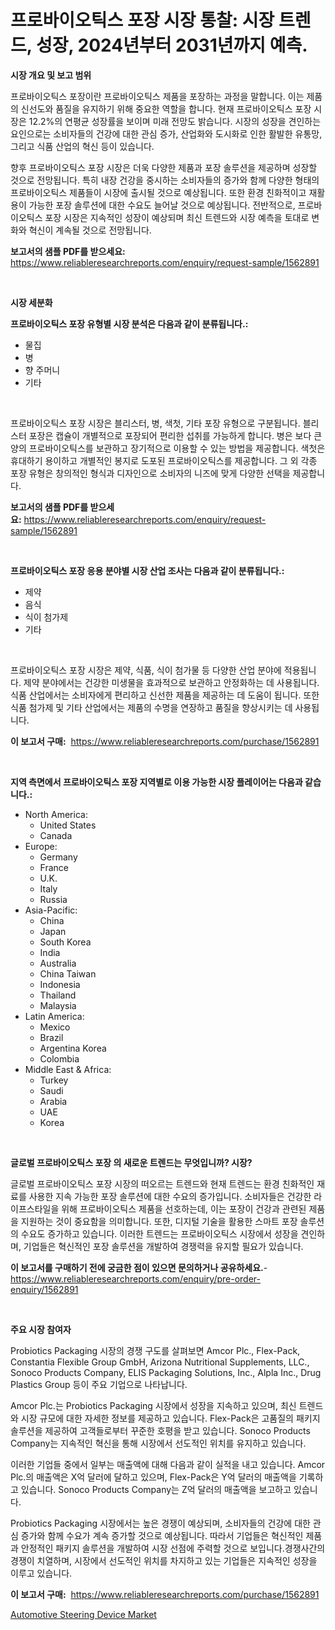 <p><h1>프로바이오틱스 포장 시장 통찰: 시장 트렌드, 성장, 2024년부터 2031년까지 예측.</h1></p><p><strong>시장 개요 및 보고 범위</strong></p>
<p><p>프로바이오틱스 포장이란 프로바이오틱스 제품을 포장하는 과정을 말합니다. 이는 제품의 신선도와 품질을 유지하기 위해 중요한 역할을 합니다. 현재 프로바이오틱스 포장 시장은 12.2%의 연평균 성장률을 보이며 미래 전망도 밝습니다. 시장의 성장을 견인하는 요인으로는 소비자들의 건강에 대한 관심 증가, 산업화와 도시화로 인한 활발한 유통망, 그리고 식품 산업의 혁신 등이 있습니다.</p><p>향후 프로바이오틱스 포장 시장은 더욱 다양한 제품과 포장 솔루션을 제공하며 성장할 것으로 전망됩니다. 특히 내장 건강을 중시하는 소비자들의 증가와 함께 다양한 형태의 프로바이오틱스 제품들이 시장에 출시될 것으로 예상됩니다. 또한 환경 친화적이고 재활용이 가능한 포장 솔루션에 대한 수요도 늘어날 것으로 예상됩니다. 전반적으로, 프로바이오틱스 포장 시장은 지속적인 성장이 예상되며 최신 트렌드와 시장 예측을 토대로 변화와 혁신이 계속될 것으로 전망됩니다.</p></p>
<p><strong>보고서의 샘플 PDF를 받으세요:</strong> <a href="https://www.reliableresearchreports.com/enquiry/request-sample/1562891">https://www.reliableresearchreports.com/enquiry/request-sample/1562891</a></p>
<p>&nbsp;</p>
<p><strong>시장 세분화</strong></p>
<p><strong>프로바이오틱스 포장 유형별 시장 분석은 다음과 같이 분류됩니다.:</strong></p>
<p><ul><li>물집</li><li>병</li><li>향 주머니</li><li>기타</li></ul></p>
<p>&nbsp;</p>
<p><p>프로바이오틱스 포장 시장은 블리스터, 병, 색첫, 기타 포장 유형으로 구분됩니다. 블리스터 포장은 캡슐이 개별적으로 포장되어 편리한 섭취를 가능하게 합니다. 병은 보다 큰 양의 프로바이오틱스를 보관하고 장기적으로 이용할 수 있는 방법을 제공합니다. 색첫은 휴대하기 용이하고 개별적인 봉지로 도포된 프로바이오틱스를 제공합니다. 그 외 각종 포장 유형은 창의적인 형식과 디자인으로 소비자의 니즈에 맞게 다양한 선택을 제공합니다.</p></p>
<p><strong>보고서의 샘플 PDF를 받으세요:</strong>&nbsp;<a href="https://www.reliableresearchreports.com/enquiry/request-sample/1562891">https://www.reliableresearchreports.com/enquiry/request-sample/1562891</a></p>
<p>&nbsp;</p>
<p><strong> 프로바이오틱스 포장 응용 분야별 시장 산업 조사는 다음과 같이 분류됩니다.:</strong></p>
<p><ul><li>제약</li><li>음식</li><li>식이 첨가제</li><li>기타</li></ul></p>
<p>&nbsp;</p>
<p><p>프로바이오틱스 포장 시장은 제약, 식품, 식이 첨가물 등 다양한 산업 분야에 적용됩니다. 제약 분야에서는 건강한 미생물을 효과적으로 보관하고 안정화하는 데 사용됩니다. 식품 산업에서는 소비자에게 편리하고 신선한 제품을 제공하는 데 도움이 됩니다. 또한 식품 첨가제 및 기타 산업에서는 제품의 수명을 연장하고 품질을 향상시키는 데 사용됩니다.</p></p>
<p><strong>이 보고서 구매:</strong>&nbsp; <a href="https://www.reliableresearchreports.com/purchase/1562891">https://www.reliableresearchreports.com/purchase/1562891</a></p>
<p>&nbsp;</p>
<p><strong>지역 측면에서 프로바이오틱스 포장 지역별로 이용 가능한 시장 플레이어는 다음과 같습니다.:</strong></p>
<p><ul>
    <li>
        North America:
        <ul>
            <li>United States</li>
            <li>Canada</li>
        </ul>
    </li>
    <li>
        Europe:
        <ul>
            <li>Germany</li>
            <li>France</li>
            <li>U.K.</li>
            <li>Italy</li>
            <li>Russia</li>
        </ul>
    </li>
    <li>
        Asia-Pacific:
        <ul>
            <li>China</li>
            <li>Japan</li>
            <li>South Korea</li>
            <li>India</li>
            <li>Australia</li>
            <li>China Taiwan</li>
            <li>Indonesia</li>
            <li>Thailand</li>
            <li>Malaysia</li>
        </ul>
    </li>
    <li>
        Latin America:
        <ul>
            <li>Mexico</li>
            <li>Brazil</li>
            <li>Argentina Korea</li>
            <li>Colombia</li>
        </ul>
    </li>
    <li>
        Middle East & Africa:
        <ul>
            <li>Turkey</li>
            <li>Saudi</li>
            <li>Arabia</li>
            <li>UAE</li>
            <li>Korea</li>
        </ul>
    </li>
    </ul></p>
<p>&nbsp;</p>
<p><strong>글로벌 프로바이오틱스 포장 의 새로운 트렌드는 무엇입니까? 시장?</strong></p>
<p><p>글로벌 프로바이오틱스 포장 시장의 떠오르는 트렌드와 현재 트렌드는 환경 친화적인 재료를 사용한 지속 가능한 포장 솔루션에 대한 수요의 증가입니다. 소비자들은 건강한 라이프스타일을 위해 프로바이오틱스 제품을 선호하는데, 이는 포장이 건강과 관련된 제품을 지원하는 것이 중요함을 의미합니다. 또한, 디지털 기술을 활용한 스마트 포장 솔루션의 수요도 증가하고 있습니다. 이러한 트렌드는 프로바이오틱스 시장에서 성장을 견인하며, 기업들은 혁신적인 포장 솔루션을 개발하여 경쟁력을 유지할 필요가 있습니다.</p></p>
<p><strong>이 보고서를 구매하기 전에 궁금한 점이 있으면 문의하거나 공유하세요.</strong>- <a href="https://www.reliableresearchreports.com/enquiry/pre-order-enquiry/1562891">https://www.reliableresearchreports.com/enquiry/pre-order-enquiry/1562891</a></p>
<p>&nbsp;</p>
<p><strong>주요 시장 참여자</strong></p>
<p><p>Probiotics Packaging 시장의 경쟁 구도를 살펴보면 Amcor Plc., Flex-Pack, Constantia Flexible Group GmbH, Arizona Nutritional Supplements, LLC., Sonoco Products Company, ELIS Packaging Solutions, Inc., Alpla Inc., Drug Plastics Group 등이 주요 기업으로 나타납니다.</p><p>Amcor Plc.는 Probiotics Packaging 시장에서 성장을 지속하고 있으며, 최신 트렌드와 시장 규모에 대한 자세한 정보를 제공하고 있습니다. Flex-Pack은 고품질의 패키지 솔루션을 제공하여 고객들로부터 꾸준한 호평을 받고 있습니다. Sonoco Products Company는 지속적인 혁신을 통해 시장에서 선도적인 위치를 유지하고 있습니다.</p><p>이러한 기업들 중에서 일부는 매출액에 대해 다음과 같이 실적을 내고 있습니다. Amcor Plc.의 매출액은 X억 달러에 달하고 있으며, Flex-Pack은 Y억 달러의 매출액을 기록하고 있습니다. Sonoco Products Company는 Z억 달러의 매출액을 보고하고 있습니다.</p><p>Probiotics Packaging 시장에서는 높은 경쟁이 예상되며, 소비자들의 건강에 대한 관심 증가와 함께 수요가 계속 증가할 것으로 예상됩니다. 따라서 기업들은 혁신적인 제품과 안정적인 패키지 솔루션을 개발하여 시장 선점에 주력할 것으로 보입니다.경쟁사간의 경쟁이 치열하며, 시장에서 선도적인 위치를 차지하고 있는 기업들은 지속적인 성장을 이루고 있습니다.</p></p>
<p><strong>이 보고서 구매:</strong>&nbsp;&nbsp;<a href="https://www.reliableresearchreports.com/purchase/1562891">https://www.reliableresearchreports.com/purchase/1562891</a></p>
<p><p><a href="https://picayune-night-cbd.notion.site/Automotive-Steering-Device-Market-Share-Market-New-Trends-Analysis-Report-By-Type-By-Application--a84d1d33ed9d4260b86ffdd876678660">Automotive Steering Device Market</a></p></p>
